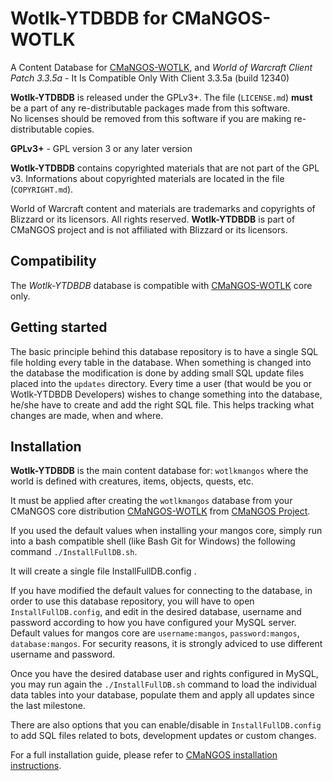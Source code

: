Wotlk-YTDBDB for CMaNGOS-WOTLK
========================================
A Content Database for [CMaNGOS-WOTLK][10], and *World of Warcraft Client Patch
3.3.5a* - It Is Compatible Only With Client 3.3.5a (build 12340)

**Wotlk-YTDBDB** is released under the GPLv3+.
The file (`LICENSE.md`) **must** be a part of any re-distributable packages made from this software.  
No licenses should be removed from this software if you are making re-distributable copies.

**GPLv3+** - GPL version 3 or any later version

**Wotlk-YTDBDB** contains copyrighted materials that are not part of the GPL v3.
Informations about copyrighted materials are located in the file (`COPYRIGHT.md`).

World of Warcraft content and materials are trademarks and copyrights of Blizzard or its licensors. All rights reserved.
**Wotlk-YTDBDB** is part of CMaNGOS project and is not affiliated with Blizzard or its licensors.

Compatibility
-------------
The *Wotlk-YTDBDB* database is compatible with [CMaNGOS-WOTLK][10] core only.

Getting started
---------------
The basic principle behind this database repository is to have a single SQL file
holding every table in the database. When something is changed into the database
the modification is done by adding small SQL update files placed into the `updates` directory.
Every time a user (that would be you or Wotlk-YTDBDB Developers) wishes to change something into the database, he/she
have to create and add the right SQL file. This helps tracking what changes are made, when and where.

Installation
------------
**Wotlk-YTDBDB** is the main content database for: `wotlkmangos` where the world is defined
with creatures, items, objects, quests, etc.

It must be applied after creating the `wotlkmangos` database from your CMaNGOS core distribution [CMaNGOS-WOTLK][10] from [CMaNGOS Project][11].

If you used the default values when installing your mangos core, simply run into a bash compatible shell (like Bash Git for Windows) the following command  `./InstallFullDB.sh`.

It will create a single file  InstallFullDB.config .

If you have modified the default values for connecting to the database, in order to use this database repository, you will have to open `InstallFullDB.config`, and edit in the desired database, username and password according to how you have configured your MySQL server. Default values for mangos core are `username:mangos`, `password:mangos`, `database:mangos`. For security reasons, it is strongly adviced to use different username and password.

Once you have the desired database user and rights configured in MySQL, you may run again the `./InstallFullDB.sh` command to load the individual data tables into your database, populate them and apply all updates since the last milestone.

There are also options that you can enable/disable in `InstallFullDB.config` to add SQL files related to bots, development updates or custom changes.

For a full installation guide, please refer to [CMaNGOS installation instructions][14].

[10]: https://github.com/cmangos/mangos-wotlk "CMaNGOS-WOTLK"
[11]: http://cmangos.net/ "CMaNGOS Project"
[14]: https://github.com/cmangos/issues/wiki/Installation-Instructions "CMaNGOS installation instructions"
